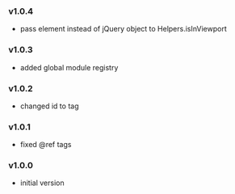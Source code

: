 ### v1.0.4
- pass element instead of jQuery object to Helpers.isInViewport

### v1.0.3
- added global module registry

### v1.0.2
- changed id to tag

### v1.0.1
- fixed @ref tags

### v1.0.0
- initial version